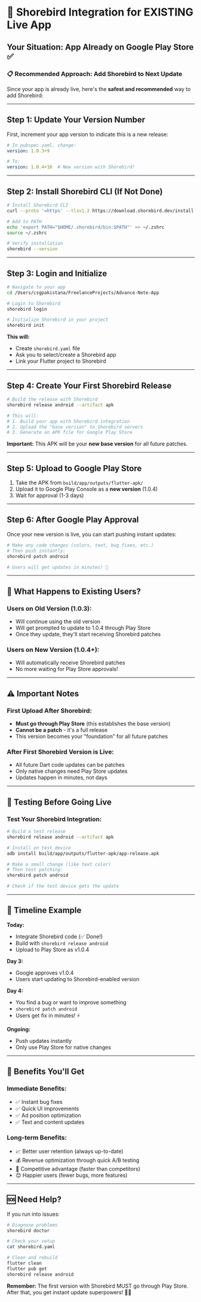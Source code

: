 # 🚀 Shorebird Integration for EXISTING Live App

## Your Situation: App Already on Google Play Store ✅

### 📋 **Recommended Approach: Add Shorebird to Next Update**

Since your app is already live, here's the **safest and recommended** way to add Shorebird:

---

## Step 1: Update Your Version Number

First, increment your app version to indicate this is a new release:

```yaml
# In pubspec.yaml, change:
version: 1.0.3+9

# To:
version: 1.0.4+10  # New version with Shorebird!
```

---

## Step 2: Install Shorebird CLI (If Not Done)

```bash
# Install Shorebird CLI
curl --proto '=https' --tlsv1.2 https://download.shorebird.dev/install.sh -sSf | bash

# Add to PATH
echo 'export PATH="$HOME/.shorebird/bin:$PATH"' >> ~/.zshrc
source ~/.zshrc

# Verify installation
shorebird --version
```

---

## Step 3: Login and Initialize

```bash
# Navigate to your app
cd /Users/csgpakistana/FreelanceProjects/Advance-Note-App

# Login to Shorebird
shorebird login

# Initialize Shorebird in your project
shorebird init
```

**This will:**
- Create `shorebird.yaml` file
- Ask you to select/create a Shorebird app
- Link your Flutter project to Shorebird

---

## Step 4: Create Your First Shorebird Release

```bash
# Build the release with Shorebird
shorebird release android --artifact apk

# This will:
# 1. Build your app with Shorebird integration
# 2. Upload the "base version" to Shorebird servers
# 3. Generate an APK file for Google Play Store
```

**Important:** This APK will be your **new base version** for all future patches.

---

## Step 5: Upload to Google Play Store

1. Take the APK from `build/app/outputs/flutter-apk/`
2. Upload it to Google Play Console as a **new version** (1.0.4)
3. Wait for approval (1-3 days)

---

## Step 6: After Google Play Approval

Once your new version is live, you can start pushing instant updates:

```bash
# Make any code changes (colors, text, bug fixes, etc.)
# Then push instantly:
shorebird patch android

# Users will get updates in minutes! 🎉
```

---

## 🎯 **What Happens to Existing Users?**

### Users on Old Version (1.0.3):
- Will continue using the old version
- Will get prompted to update to 1.0.4 through Play Store
- Once they update, they'll start receiving Shorebird patches

### Users on New Version (1.0.4+):
- Will automatically receive Shorebird patches
- No more waiting for Play Store approvals!

---

## ⚠️ **Important Notes**

### First Upload After Shorebird:
- **Must go through Play Store** (this establishes the base version)
- **Cannot be a patch** - it's a full release
- This version becomes your "foundation" for all future patches

### After First Shorebird Version is Live:
- All future Dart code updates can be patches
- Only native changes need Play Store updates
- Updates happen in minutes, not days

---

## 🧪 **Testing Before Going Live**

### Test Your Shorebird Integration:

```bash
# Build a test release
shorebird release android --artifact apk

# Install on test device
adb install build/app/outputs/flutter-apk/app-release.apk

# Make a small change (like text color)
# Then test patching:
shorebird patch android

# Check if the test device gets the update
```

---

## 📅 **Timeline Example**

**Today:** 
- Integrate Shorebird code (✅ Done!)
- Build with `shorebird release android`
- Upload to Play Store as v1.0.4

**Day 3:** 
- Google approves v1.0.4
- Users start updating to Shorebird-enabled version

**Day 4:** 
- You find a bug or want to improve something
- `shorebird patch android`
- Users get fix in minutes! ⚡

**Ongoing:** 
- Push updates instantly
- Only use Play Store for native changes

---

## 🎉 **Benefits You'll Get**

### Immediate Benefits:
- ✅ Instant bug fixes
- ✅ Quick UI improvements  
- ✅ Ad position optimization
- ✅ Text and content updates

### Long-term Benefits:
- 📈 Better user retention (always up-to-date)
- 💰 Revenue optimization through quick A/B testing
- 🚀 Competitive advantage (faster than competitors)
- 😊 Happier users (fewer bugs, more features)

---

## 🆘 **Need Help?**

If you run into issues:

```bash
# Diagnose problems
shorebird doctor

# Check your setup
cat shorebird.yaml

# Clean and rebuild
flutter clean
flutter pub get
shorebird release android
```

**Remember:** The first version with Shorebird MUST go through Play Store. After that, you get instant update superpowers! 🦸‍♂️